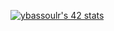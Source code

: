 <a href="https://github.com/oakoudad/badge42"><img src="https://badge.mediaplus.ma/greenbinary/ybassour" alt="ybassoulr's 42 stats" /></a>
